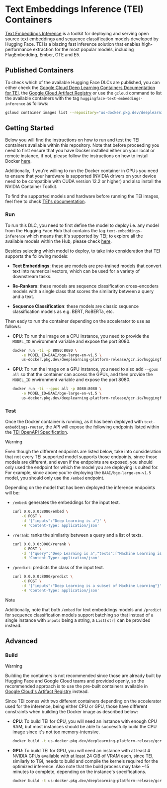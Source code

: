 # Text Embeddings Inference (TEI) Containers

[Text Embeddings Inference](https://github.com/huggingface/text-embeddings-inference) is a toolkit for deploying and serving open source text embeddings and sequence classification models developed by Hugging Face. TEI is a blazing fast inference solution that enables high-performance extraction for the most popular models, including FlagEmbedding, Ember, GTE and E5.

## Published Containers

To check which of the available Hugging Face DLCs are published, you can either check the [Google Cloud Deep Learning Containers Documentation for TEI](https://cloud.google.com/deep-learning-containers/docs/choosing-container#text-embeddings-inference), the [Google Cloud Artifact Registry](https://console.cloud.google.com/artifacts/docker/deeplearning-platform-release/us/gcr.io) or use the `gcloud` command to list the available containers with the tag `huggingface-text-embeddings-inference` as follows:

```bash
gcloud container images list --repository="us-docker.pkg.dev/deeplearning-platform-release/gcr.io" | grep "huggingface-text-embeddings-inference"
```

## Getting Started

Below you will find the instructions on how to run and test the TEI containers available within this repository. Note that before proceeding you need to first ensure that you have Docker installed either on your local or remote instance, if not, please follow the instructions on how to install Docker [here](https://docs.docker.com/get-docker/).

Additionally, if you're willing to run the Docker container in GPUs you need to ensure that your hardware is supported (NVIDIA drivers on your device need to be compatible with CUDA version 12.2 or higher) and also install the NVIDIA Container Toolkit.

To find the supported models and hardware before running the TEI images, feel free to check [TEI's documentation](https://huggingface.co/docs/text-embeddings-inference/supported_models).

### Run

To run this DLC, you need to first define the model to deploy i.e. any model from the Hugging Face Hub that contains the tag `text-embeddings-inference` which means that it's supported by TEI; to explore all the available models within the Hub, please check [here](https://huggingface.co/models?other=text-embeddings-inference&sort=trending).

Besides selecting which model to deploy, to take into consideration that TEI supports the following models:

- **Text Embeddings**: these are models are pre-trained models that convert text into numerical vectors, which can be used for a variety of downstream tasks.

- **Re-Rankers**: these models are sequence classification cross-encoders models with a single class that scores the similarity between a query and a text.

- **Sequence Classification**: these models are classic sequence classification models as e.g. BERT, RoBERTa, etc.

Then eady to run the container depending on the accelerator to use as follows:

- **CPU**: To run the image on a CPU instance, you need to provide the `MODEL_ID` environment variable and expose the port 8080.

  ```bash
  docker run -ti -p 8080:8080 \
      -e MODEL_ID=BAAI/bge-large-en-v1.5 \
      us-docker.pkg.dev/deeplearning-platform-release/gcr.io/huggingface-text-embeddings-inference-cpu.1.4.0
  ```

- **GPU**: To run the image on a GPU instance, you need to also add `--gpus all` so that the container can access the GPUs, and then provide the `MODEL_ID` environment variable and expose the port 8080.

  ```bash
  docker run -ti --gpus all -p 8080:8080 \
      -e MODEL_ID=BAAI/bge-large-en-v1.5 \
      us-docker.pkg.dev/deeplearning-platform-release/gcr.io/huggingface-text-embeddings-inference-gpu.1.4.0
  ```

### Test

Once the Docker container is running, as it has been deployed with `text-embeddings-router`, the API will expose the following endpoints listed within the [TEI OpenAPI Specification](https://huggingface.github.io/text-embeddings-inference/).

> [!WARNING]
> Even though the different endpoints are listed below, take into consideration that not every TEI supported model supports those endpoints, since those models are different, and even if the endpoints are exposed, you should only used the endpoint for which the model you are deploying is suited for. For example, since above you're deploying the `BAAI/bge-large-en-v1.5` model, you should only use the `/embed` endpoint.

Depending on the model that has been deployed the inference endpoints will be:

- `/embed`: generates the embeddings for the input text.

  ```bash
  curl 0.0.0.0:8080/embed \
      -X POST \
      -d '{"inputs":"Deep Learning is a"}' \
      -H 'Content-Type: application/json'
  ```

- `/rerank`: ranks the similarity between a query and a list of texts.

  ```bash
  curl 0.0.0.0:8080/rerank \
      -X POST \
      -d '{"query":"Deep Learning is a","texts":["Machine Learning is a","Deep Learning is a","Deep Learning is a subset of Machine Learning"]}' \
      -H 'Content-Type: application/json'
  ```

- `/predict`: predicts the class of the input text.

  ```bash
  curl 0.0.0.0:8080/predict \
      -X POST \
      -d '{"inputs":"Deep Learning is a subset of Machine Learning"}' \
      -H 'Content-Type: application/json'
  ```

> [!NOTE]
> Additionally, note that both `/embed` for text embeddings models and `/predict` for sequence classification models support batching so that instead of a single instance with `inputs` being a string, a `List[str]` can be provided instead.

## Advanced

### Build

> [!WARNING]
> Building the containers is not recommended since those are already built by Hugging Face and Google Cloud teams and provided openly, so the recommended approach is to use the pre-built containers available in [Google Cloud's Artifact Registry](https://console.cloud.google.com/artifacts/docker/deeplearning-platform-release/us/gcr.io) instead.

Since TEI comes with two different containers depending on the accelerator used for the inference, being either CPU or GPU, those have different constraints when building the Docker image as described below:

- **CPU**: To build TEI for CPU, you will need an instance with enough CPU RAM, but most instances should be able to successfully build the CPU image since it's not too memory-intensive.

  ```bash
  docker build -t us-docker.pkg.dev/deeplearning-platform-release/gcr.io/huggingface-text-embeddings-inference-cpu.1.4.0 -f containers/tei/cpu/1.4.0/Dockerfile .
  ```

- **GPU**: To build TEI for GPU, you will need an instance with at least 4 NVIDIA GPUs available with at least 24 GiB of VRAM each, since TEI, similarly to TGI, needs to build and compile the kernels required for the optimized inference. Also note that the build process may take ~15 minutes to complete, depending on the instance's specifications.

  ```bash
  docker build -t us-docker.pkg.dev/deeplearning-platform-release/gcr.io/huggingface-text-embeddings-inference-gpu.1.4.0 -f containers/tei/gpu/1.4.0/Dockerfile .
  ```
